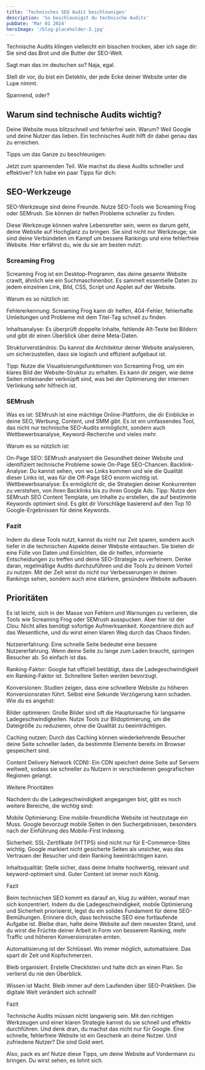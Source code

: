 ```yaml
---
title: 'Technisches SEO Audit beschleunigen'
description: 'So beschleunigst du technische Audits'
pubDate: 'Mar 01 2024'
heroImage: '/blog-placeholder-3.jpg'
---
```


Technische Audits klingen vielleicht ein bisschen trocken, aber ich sage dir: Sie sind das Brot und die Butter der SEO-Welt. 

Sagt man das im deutschen so? Naja, egal.

Stell dir vor, du bist ein Detektiv, der jede Ecke deiner Website unter die Lupe nimmt. 

Spannend, oder?

## Warum sind technische Audits wichtig?

Deine Website muss blitzschnell und fehlerfrei sein. Warum? Weil Google und deine Nutzer das lieben. Ein technisches Audit hilft dir dabei genau das zu erreichen.

Tipps um das Ganze zu beschleunigen:

Jetzt zum spannenden Teil. Wie machst du diese Audits schneller und effektiver? Ich habe ein paar Tipps für dich:

## SEO-Werkzeuge

SEO-Werkzeuge sind deine Freunde. Nutze SEO-Tools wie Screaming Frog oder SEMrush. Sie können dir helfen Probleme schneller zu finden.

Diese Werkzeuge können wahre Lebensretter sein, wenn es darum geht, deine Website auf Hochglanz zu bringen. Sie sind nicht nur Werkzeuge; sie sind deine Verbündeten im Kampf um bessere Rankings und eine fehlerfreie Website. Hier erfährst du, wie du sie am besten nutzt:

### Screaming Frog

Screaming Frog ist ein Desktop-Programm, das deine gesamte Website crawlt, ähnlich wie ein Suchmaschinenbot. Es sammelt essentielle Daten zu jedem einzelnen Link, Bild, CSS, Script und Applet auf der Website.

Warum es so nützlich ist:

Fehlererkennung: Screaming Frog kann dir helfen, 404-Fehler, fehlerhafte Umleitungen und Probleme mit dem Titel-Tag schnell zu finden.

Inhaltsanalyse: Es überprüft doppelte Inhalte, fehlende Alt-Texte bei Bildern und gibt dir einen Überblick über deine Meta-Daten.

Strukturverständnis: Du kannst die Architektur deiner Website analysieren, um sicherzustellen, dass sie logisch und effizient aufgebaut ist.

Tipp: Nutze die Visualisierungsfunktionen von Screaming Frog, um ein klares Bild der Website-Struktur zu erhalten. Es kann dir zeigen, wie deine Seiten miteinander verknüpft sind, was bei der Optimierung der internen Verlinkung sehr hilfreich ist.

### SEMrush
Was es ist: SEMrush ist eine mächtige Online-Plattform, die dir Einblicke in deine SEO, Werbung, Content, und SMM gibt. Es ist ein umfassendes Tool, das nicht nur technische SEO-Audits ermöglicht, sondern auch Wettbewerbsanalyse, Keyword-Recherche und vieles mehr.

Warum es so nützlich ist:

On-Page SEO: SEMrush analysiert die Gesundheit deiner Website und identifiziert technische Probleme sowie On-Page SEO-Chancen.
Backlink-Analyse: Du kannst sehen, von wo Links kommen und wie die Qualität dieser Links ist, was für die Off-Page SEO enorm wichtig ist.
Wettbewerbsanalyse: Es ermöglicht dir, die Strategien deiner Konkurrenten zu verstehen, von ihren Backlinks bis zu ihren Google Ads.
Tipp: Nutze den SEMrush SEO Content Template, um Inhalte zu erstellen, die auf bestimmte Keywords optimiert sind. Es gibt dir Vorschläge basierend auf den Top 10 Google-Ergebnissen für deine Keywords.

### Fazit
Indem du diese Tools nutzt, kannst du nicht nur Zeit sparen, sondern auch tiefer in die technischen Aspekte deiner Website eintauchen. Sie bieten dir eine Fülle von Daten und Einsichten, die dir helfen, informierte Entscheidungen zu treffen und deine SEO-Strategie zu verfeinern. Denke daran, regelmäßige Audits durchzuführen und die Tools zu deinem Vorteil zu nutzen. Mit der Zeit wirst du nicht nur Verbesserungen in deinen Rankings sehen, sondern auch eine stärkere, gesündere Website aufbauen.


## Prioritäten

Es ist leicht, sich in der Masse von Fehlern und Warnungen zu verlieren, die Tools wie Screaming Frog oder SEMrush ausspucken. Aber hier ist der Clou: Nicht alles benötigt sofortige Aufmerksamkeit. Konzentriere dich auf das Wesentliche, und du wirst einen klaren Weg durch das Chaos finden.

Nutzererfahrung: Eine schnelle Seite bedeutet eine bessere Nutzererfahrung. Wenn deine Seite zu lange zum Laden braucht, springen Besucher ab. So einfach ist das.

Ranking-Faktor: Google hat offiziell bestätigt, dass die Ladegeschwindigkeit ein Ranking-Faktor ist. Schnellere Seiten werden bevorzugt.

Konversionen: Studien zeigen, dass eine schnellere Website zu höheren Konversionsraten führt. Selbst eine Sekunde Verzögerung kann schaden.
Wie du es angehst:

Bilder optimieren: Große Bilder sind oft die Hauptursache für langsame Ladegeschwindigkeiten. Nutze Tools zur Bildoptimierung, um die Dateigröße zu reduzieren, ohne die Qualität zu beeinträchtigen.

Caching nutzen: Durch das Caching können wiederkehrende Besucher deine Seite schneller laden, da bestimmte Elemente bereits im Browser gespeichert sind.

Content Delivery Network (CDN): Ein CDN speichert deine Seite auf Servern weltweit, sodass sie schneller zu Nutzern in verschiedenen geografischen Regionen gelangt.

Weitere Prioritäten

Nachdem du die Ladegeschwindigkeit angegangen bist, gibt es noch weitere Bereiche, die wichtig sind:

Mobile Optimierung: Eine mobile-freundliche Website ist heutzutage ein Muss. Google bevorzugt mobile Seiten in den Suchergebnissen, besonders nach der Einführung des Mobile-First Indexing.

Sicherheit: SSL-Zertifikate (HTTPS) sind nicht nur für E-Commerce-Sites wichtig. Google markiert nicht gesicherte Seiten als unsicher, was das Vertrauen der Besucher und dein Ranking beeinträchtigen kann.

Inhaltsqualität: Stelle sicher, dass deine Inhalte hochwertig, relevant und keyword-optimiert sind. Guter Content ist immer noch König.

Fazit

Beim technischen SEO kommt es darauf an, klug zu wählen, worauf man sich konzentriert. Indem du die Ladegeschwindigkeit, mobile Optimierung und Sicherheit priorisierst, legst du ein solides Fundament für deine SEO-Bemühungen. Erinnere dich, dass technische SEO eine fortlaufende Aufgabe ist. Bleibe dran, halte deine Website auf dem neuesten Stand, und du wirst die Früchte deiner Arbeit in Form von besserem Ranking, mehr Traffic und höheren Konversionsraten ernten.


Automatisierung ist der Schlüssel. Wo immer möglich, automatisiere. Das spart dir Zeit und Kopfschmerzen.

Bleib organisiert. Erstelle Checklisten und halte dich an einen Plan. So verlierst du nie den Überblick.

Wissen ist Macht. Bleib immer auf dem Laufenden über SEO-Praktiken. Die digitale Welt verändert sich schnell!

Fazit

Technische Audits müssen nicht langwierig sein. Mit den richtigen Werkzeugen und einer klaren Strategie kannst du sie schnell und effektiv durchführen. Und denk dran, du machst das nicht nur für Google. Eine schnelle, fehlerfreie Website ist ein Geschenk an deine Nutzer. Und zufriedene Nutzer? Die sind Gold wert.

Also, pack es an! Nutze diese Tipps, um deine Website auf Vordermann zu bringen. Du wirst sehen, es lohnt sich.

